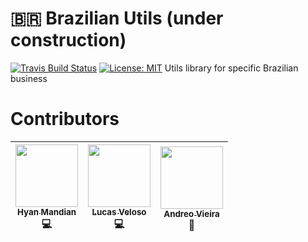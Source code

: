 # :brazil: Brazilian Utils (under construction)
[![Travis Build Status](https://travis-ci.org/hyanmandian/brazilian-utils.svg?branch=master)](https://travis-ci.org/facebook/jest) [![License: MIT](https://img.shields.io/badge/License-MIT-yellow.svg)](https://opensource.org/licenses/MIT)
Utils library for specific Brazilian business

# Contributors
| [<img src="https://avatars.githubusercontent.com/u/5044101?v=3" width="100px;"/><br /><sub><b>Hyan Mandian</b></sub>](https://github.com/hyanmandian)<br />:computer:| [<img src="https://avatars.githubusercontent.com/u/4587602?v=3" width="100px;"/><br /><sub><b>Lucas Veloso</b></sub>](https://github.com/lucassveloso)<br />:computer: | [<img src="https://avatars.githubusercontent.com/u/508827?v=3" width="100px;"/><br /><sub><b>Andreo Vieira</b></sub>](https://github.com/andreoav)<br />:thinking:|
| :---: | :---: | :---: |
